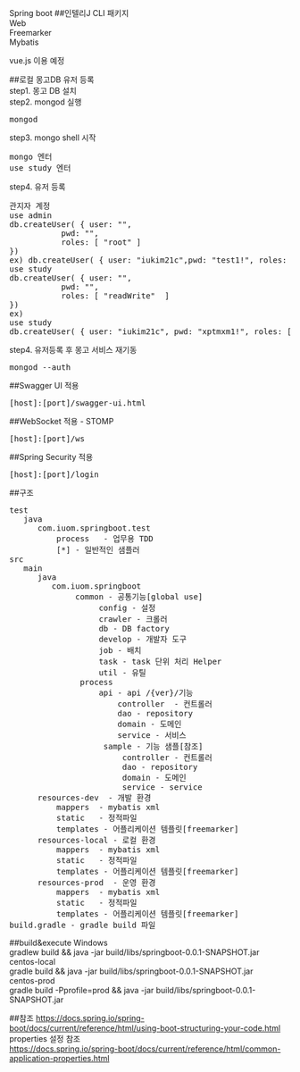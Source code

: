 Spring boot
##인텔리J CLI
패키지<br>
Web<br>
Freemarker<br>
Mybatis<br>

vue.js 이용 예정


##로컬 몽고DB 유저 등록<br>
step1. 몽고 DB 설치<br>
step2. mongod 실행<br>
<pre>
mongod
</pre>
step3. mongo shell 시작<br>
<pre>
mongo 엔터
use study 엔터
</pre>
step4. 유저 등록
<pre>
관지자 계정
use admin
db.createUser( { user: "<username>",
           pwd: "<password>",
           roles: [ "root" ]
})
ex) db.createUser( { user: "iukim21c",pwd: "test1!", roles: [ "root" ]});
use study
db.createUser( { user: "<username>",
           pwd: "<password>",
           roles: [ "readWrite"  ] 
})
ex)
use study
db.createUser( { user: "iukim21c", pwd: "xptmxm1!", roles: [ { role: "readWrite", db: "study" } ] })
</pre>
step4. 유저등록 후 몽고 서비스 재기동<br>
<pre>
mongod --auth
</pre>
##Swagger UI 적용
<pre>
[host]:[port]/swagger-ui.html
</pre>

##WebSocket 적용 - STOMP
<pre>
[host]:[port]/ws
</pre>

##Spring Security 적용
 <pre>
[host]:[port]/login
</pre>
##구조
<pre>
test
   java 
      com.iuom.springboot.test
          process   - 업무용 TDD
          [*] - 일반적인 샘플러
src
   main
      java
         com.iuom.springboot
              common - 공통기능[global use]
                   config - 설정
                   crawler - 크롤러 
                   db - DB factory
                   develop - 개발자 도구
                   job - 배치
                   task - task 단위 처리 Helper
                   util - 유틸
               process
                   api - api /{ver}/기능
                       controller  - 컨트롤러
                       dao - repository 
                       domain - 도메인 
                       service - 서비스
                    sample - 기능 샘플[참조]
                        controller - 컨트롤러
                        dao - repository
                        domain - 도메인
                        service - service
      resources-dev  - 개발 환경
          mappers  - mybatis xml
          static   - 정적파일
          templates - 어플리케이션 템플릿[freemarker]
      resources-local - 로컬 환경
          mappers  - mybatis xml
          static   - 정적파일
          templates - 어플리케이션 템플릿[freemarker]
      resources-prod  - 운영 환경
          mappers  - mybatis xml
          static   - 정적파일
          templates - 어플리케이션 템플릿[freemarker]
build.gradle - gradle build 파일         
</pre>

##build&execute
Windows<br>
gradlew build && java -jar build/libs/springboot-0.0.1-SNAPSHOT.jar<br>
centos-local<br>
gradle build && java -jar build/libs/springboot-0.0.1-SNAPSHOT.jar<br>
centos-prod<br>
gradle build -Pprofile=prod && java -jar build/libs/springboot-0.0.1-SNAPSHOT.jar<br>

##참조
https://docs.spring.io/spring-boot/docs/current/reference/html/using-boot-structuring-your-code.html
<br>properties 설정 참조</br>
https://docs.spring.io/spring-boot/docs/current/reference/html/common-application-properties.html